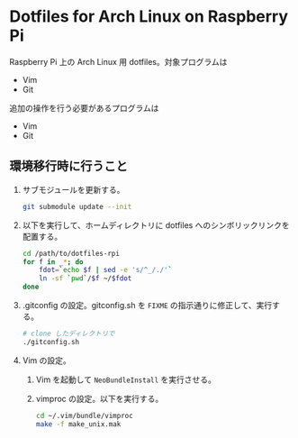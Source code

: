 Dotfiles for Arch Linux on Raspberry Pi
=======================================

Raspberry Pi 上の Arch Linux 用 dotfiles。対象プログラムは

* Vim
* Git

追加の操作を行う必要があるプログラムは

* Vim
* Git

環境移行時に行うこと
--------------------

1. サブモジュールを更新する。
    
    ```bash
    git submodule update --init
    ```

2. 以下を実行して、ホームディレクトリに dotfiles へのシンボリックリンクを配置する。
    
    ```bash
    cd /path/to/dotfiles-rpi
    for f in _*; do
        fdot=`echo $f | sed -e 's/^_/./'`
        ln -sf `pwd`/$f ~/$fdot
    done
    ```

3. .gitconfig の設定。gitconfig.sh を `FIXME` の指示通りに修正して、実行する。
    
    ```bash
    # clone したディレクトリで
    ./gitconfig.sh
    ```

4. Vim の設定。

    1. Vim を起動して `NeoBundleInstall` を実行させる。
    2. vimproc の設定。以下を実行する。

        ```bash
        cd ~/.vim/bundle/vimproc
        make -f make_unix.mak
        ```
